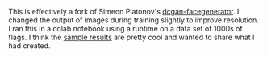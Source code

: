 This is effectively a fork of Simeon Platonov's [dcgan-facegenerator](https://github.com/platonovsimeon/dcgan-facegenerator). I changed the output of images during training slightly to improve resolution. I ran this in a colab notebook using a runtime on a data set of 1000s of flags. I think the [sample results](https://github.com/nicg6645/dcgan-facegenerator-flag-fork/blob/master/helsynky_sample14.jpg) are pretty cool and wanted to share what I had created.
